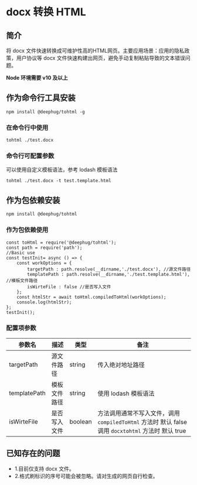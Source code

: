 # docx 转换 HTML

## 简介

将 docx 文件快速转换成可维护性高的HTML网页。主要应用场景：应用的隐私政策，用户协议等 docx 文件快速构建出网页，避免手动复制粘贴导致的文本错误问题。

**Node 环境需要 v10 及以上**

## 作为命令行工具安装

    npm install @deephug/tohtml -g

### 在命令行中使用

    tohtml ./test.docx

### 命令行可配置参数

可以使用自定义模板语法，参考 lodash 模板语法

    tohtml ./test.docx -t test.template.html

## 作为包依赖安装

    npm install @deephug/tohtml

### 作为包依赖使用

    const toHtml = require('@deephug/tohtml');
    const path = require('path');
    //Basic use
    const testInit= async () => {
        const workOptions = {
            targetPath : path.resolve(__dirname,'./test.docx'), //源文件路径
            templatePath : path.resolve(__dirname,'./test.template.html'),  //模板文件路径
            isWirteFile : false //是否写入文件
        };
        const htmlStr = await toHtml.compiledToHtml(workOptions);
        console.log(htmlStr);
    };
    testInit();

### 配置项参数

| 参数名       | 描述         | 类型    | 备注                                                                                               |
| ------------ | ------------ | ------- | -------------------------------------------------------------------------------------------------- |
| targetPath   | 源文件路径   | string  | 传入绝对地址路径                                                                                   |
| templatePath | 模板文件路径 | string  | 使用 lodash 模板语法                                                                               |
| isWirteFile  | 是否写入文件 | boolean | 方法调用通常不写入文件，调用 `compiledToHtml` 方法时 默认 false 调用 `docxtohtml` 方法时 默认 true |

## 已知存在的问题

-   1.目前仅支持 docx 文件。
-   2.格式刷标识的序号可能会被忽略。请对生成的网页自行检查。
